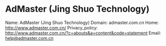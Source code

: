
# AdMaster (Jing Shuo Technology)

Name: AdMaster (Jing Shuo Technology)
Domain: admaster.com.cn
Home: http://www.admaster.com.cn/
Privacy_policy: http://www.admaster.com.cn/?c=abouts&a=content&code=statement
Email: help@admaster.com.cn
